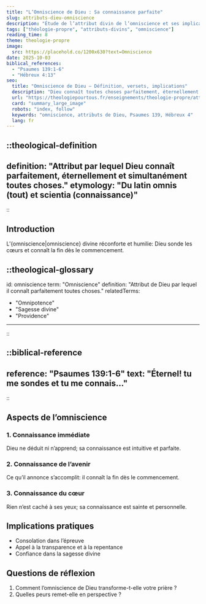 ```yaml
---
title: "L’Omniscience de Dieu : Sa connaissance parfaite"
slug: attributs-dieu-omniscience
description: "Étude de l’attribut divin de l’omniscience et ses implications."
tags: ["théologie-propre", "attributs-divins", "omniscience"]
reading_time: 8
theme: theologie-propre
image:
  src: https://placehold.co/1200x630?text=Omniscience
date: 2025-10-03
biblical_references:
  - "Psaumes 139:1-6"
  - "Hébreux 4:13"
seo:
  title: "Omniscience de Dieu — Définition, versets, implications"
  description: "Dieu connaît toutes choses parfaitement, éternellement et simultanément. Psaumes 139; Hébreux 4."
  url: "https://theologiepourtous.fr/enseignements/theologie-propre/attributs-dieu-omniscience"
  card: "summary_large_image"
  robots: "index, follow"
  keywords: "omniscience, attributs de Dieu, Psaumes 139, Hébreux 4"
  lang: fr
---
```


::theological-definition
---
definition: "Attribut par lequel Dieu connaît parfaitement, éternellement et simultanément toutes choses."
etymology: "Du latin omnis (tout) et scientia (connaissance)"
---
::

## Introduction

L’{omniscience|omniscience} divine réconforte et humilie: Dieu sonde les cœurs et connaît la fin dès le commencement.

::theological-glossary
---
id: omniscience
term: "Omniscience"
definition: "Attribut de Dieu par lequel il connaît parfaitement toutes choses."
relatedTerms:
  - "Omnipotence"
  - "Sagesse divine"
  - "Providence"
---
::

::biblical-reference
---
reference: "Psaumes 139:1-6"
text: "Éternel! tu me sondes et tu me connais..."
---
::

## Aspects de l’omniscience

### 1. Connaissance immédiate
Dieu ne déduit ni n’apprend; sa connaissance est intuitive et parfaite.

### 2. Connaissance de l’avenir
Ce qu’il annonce s’accomplit: il connaît la fin dès le commencement.

### 3. Connaissance du cœur
Rien n’est caché à ses yeux; sa connaissance est sainte et personnelle.

## Implications pratiques
- Consolation dans l’épreuve
- Appel à la transparence et à la repentance
- Confiance dans la sagesse divine

## Questions de réflexion
1. Comment l’omniscience de Dieu transforme-t-elle votre prière ?
2. Quelles peurs remet-elle en perspective ?
